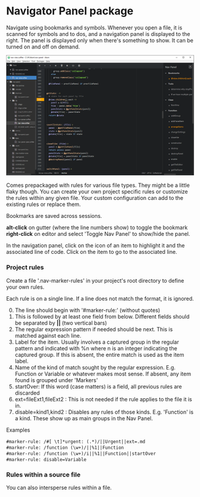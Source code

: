 # Navigator Panel package

Navigate using bookmarks and symbols. Whenever you open a file, it is scanned
for symbols and to dos, and a navigation panel is displayed to the right.
The panel is displayed only when there's something to show.
It can be turned on and off on demand.

![Scren Shot](screenshot/screenshot1.png)

Comes prepackaged with rules for various file types. They might be a little
flaky though. You can create your own project specific rules or
customize the rules within any given file. Your custom configuration can
add to the existing rules or replace them.

Bookmarks are saved across sessions.

**alt-click** on gutter (where the line numbers show) to toggle the bookmark
**right-click** on editor and select 'Toggle Nav Panel' to show/hide the panel.

In the navigation panel, click on the icon of an item to highlight it and
 the associated line of code. Click on the item to go to the associated
 line.


### Project rules
Create a file '.nav-marker-rules' in your project's root directory to define your own rules.

Each rule is on a single line. If a line does not match the format, it is ignored.

0. The line should begin with '#marker-rule:' (without quotes)
0. This is followed by at least one field from below. Different fields should be separated by **||** (two vertical bars)
0. The regular expression pattern if needed should be next. This is matched against each line.
0. Label for the item. Usually involves a captured group in the regular pattern and indicated with %n where n is an integer indicating the captured group. If this is absent, the entire match is used as the item label.
0. Name of the kind of match sought by the regular expression. E.g. Function or Variable or whatever makes most sense. If absent, any item found is grouped under 'Markers'
0. startOver: If this word (case matters) is a field, all previous rules are discarded
0. ext=fileExt1,fileExt2 : This is not needed if the rule applies to the file it is in.
0. disable=kind1,kind2 : Disables any rules of those kinds. E.g. 'Function' is a kind. These show up as main groups in the Nav Panel.

Examples

```
#marker-rule: /#[ \t]*urgent: (.*)/||Urgent||ext=.md
#marker-rule: /function (\w+)/||%1||Function
#marker-rule: /function (\w+)/i||%1||Function||startOver
#marker-rule: disable=Variable
```

### Rules within a source file
You can also intersperse rules within a file.
